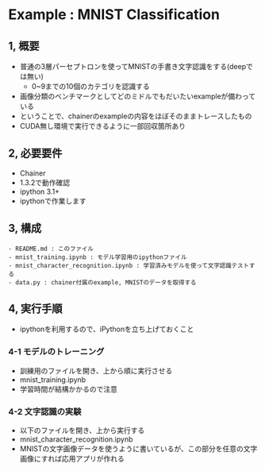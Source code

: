 # Example : MNIST Classification

## 1, 概要

* 普通の3層パーセプトロンを使ってMNISTの手書き文字認識をする(deepでは無い)
  * 0~9までの10個のカテゴリを認識する
* 画像分類のベンチマークとしてどのミドルでもだいたいexampleが備わっている
* ということで、chainerのexampleの内容をほぼそのままトレースしたもの
 * CUDA無し環境で実行できるように一部回収箇所あり


## 2, 必要要件

* Chainer
 * 1.3.2で動作確認
* ipython 3.1+
 * ipythonで作業します


## 3, 構成

```
- README.md : このファイル
- mnist_training.ipynb : モデル学習用のipythonファイル
- mnist_character_recognition.ipynb : 学習済みモデルを使って文字認識テストする
- data.py : chainer付属のexample, MNISTのデータを取得する
```


## 4, 実行手順

* ipythonを利用するので、iPythonを立ち上げておくこと

### 4-1 モデルのトレーニング

* 訓練用のファイルを開き、上から順に実行させる
 * mnist_training.ipynb
 * 学習時間が結構かかるので注意


### 4-2 文字認識の実験

* 以下のファイルを開き、上から実行する
 * mnist_character_recognition.ipynb
 * MNISTの文字画像データを使うように書いているが、この部分を任意の文字画像にすれば応用アプリが作れる
